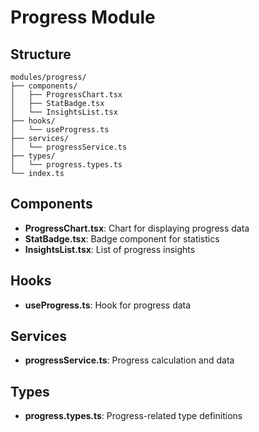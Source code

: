 # Progress Module

## Structure
```
modules/progress/
├── components/
│   ├── ProgressChart.tsx
│   ├── StatBadge.tsx
│   └── InsightsList.tsx
├── hooks/
│   └── useProgress.ts
├── services/
│   └── progressService.ts
├── types/
│   └── progress.types.ts
└── index.ts
```

## Components
- **ProgressChart.tsx**: Chart for displaying progress data
- **StatBadge.tsx**: Badge component for statistics
- **InsightsList.tsx**: List of progress insights

## Hooks
- **useProgress.ts**: Hook for progress data

## Services
- **progressService.ts**: Progress calculation and data

## Types
- **progress.types.ts**: Progress-related type definitions 